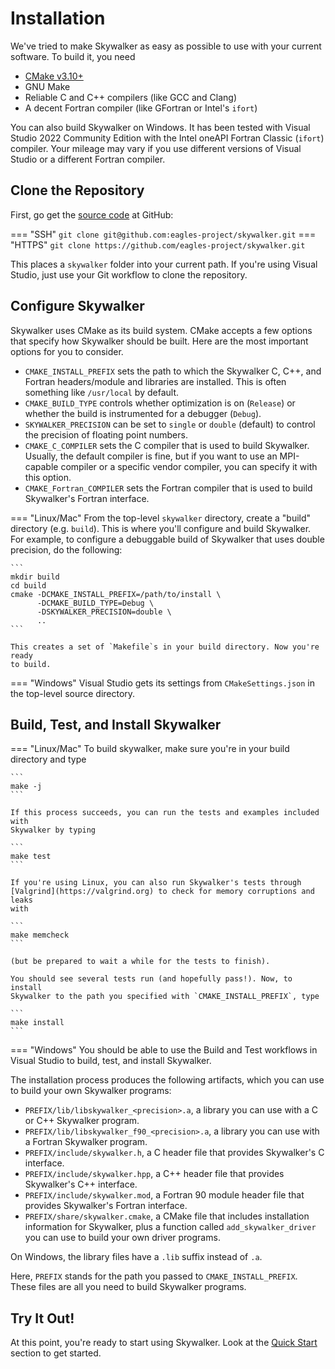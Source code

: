 # Installation

We've tried to make Skywalker as easy as possible to use with your current
software. To build it, you need

+ [CMake v3.10+](https://cmake.org/)
+ GNU Make
+ Reliable C and C++ compilers (like GCC and Clang)
+ A decent Fortran compiler (like GFortran or Intel's `ifort`)

You can also build Skywalker on Windows. It has been tested with Visual Studio
2022 Community Edition with the Intel oneAPI Fortran Classіc (`ifort`) compiler.
Your mileage may vary if you use different versions of Visual Studio or a
different Fortran compiler.

## Clone the Repository

First, go get the [source code](https://github.com/eagles-project/skywalker)
at GitHub:

=== "SSH"
    ```
    git clone git@github.com:eagles-project/skywalker.git
    ```
=== "HTTPS"
    ```
    git clone https://github.com/eagles-project/skywalker.git
    ```

This places a `skywalker` folder into your current path. If you're using
Visual Studio, just use your Git workflow to clone the repository.

## Configure Skywalker

Skywalker uses CMake as its build system. CMake accepts a few options that
specify how Skywalker should be built. Here are the most important options for
you to consider.

* `CMAKE_INSTALL_PREFIX` sets the path to which the Skywalker C, C++, and
  Fortran headers/module and libraries are installed. This is often something
  like `/usr/local` by default.
* `CMAKE_BUILD_TYPE` controls whether optimization is on (`Release`) or whether
  the build is instrumented for a debugger (`Debug`).
* `SKYWALKER_PRECISION` can be set to `single` or `double` (default) to control
  the precision of floating point numbers.
* `CMAKE_C_COMPILER` sets the C compiler that is used to build Skywalker.
  Usually, the default compiler is fine, but if you want to use an MPI-capable
  compiler or a specific vendor compiler, you can specify it with this option.
* `CMAKE_Fortran_COMPILER` sets the Fortran compiler that is used to build
  Skywalker's Fortran interface.

=== "Linux/Mac"
    From the top-level `skywalker` directory, create a "build" directory
    (e.g. `build`). This is where you'll configure and build Skywalker. For example,
    to configure a debuggable build of Skywalker that uses double precision, do the
    following:

    ```
    mkdir build
    cd build
    cmake -DCMAKE_INSTALL_PREFIX=/path/to/install \
          -DCMAKE_BUILD_TYPE=Debug \
          -DSKYWALKER_PRECISION=double \
          ..
    ```

    This creates a set of `Makefile`s in your build directory. Now you're ready
    to build.

=== "Windows"
    Visual Studio gets its settings from `CMakeSettings.json` in the top-level
    source directory.

## Build, Test, and Install Skywalker

=== "Linux/Mac"
    To build skywalker, make sure you're in your build directory and type

    ```
    make -j
    ```

    If this process succeeds, you can run the tests and examples included with
    Skywalker by typing

    ```
    make test
    ```

    If you're using Linux, you can also run Skywalker's tests through
    [Valgrind](https://valgrind.org) to check for memory corruptions and leaks
    with

    ```
    make memcheck
    ```

    (but be prepared to wait a while for the tests to finish).

    You should see several tests run (and hopefully pass!). Now, to install
    Skywalker to the path you specified with `CMAKE_INSTALL_PREFIX`, type

    ```
    make install
    ```

=== "Windows"
    You should be able to use the Build and Test workflows in Visual Studio to
    build, test, and install Skywalker.

The installation process produces the following artifacts, which you can use to
build your own Skywalker programs:

* `PREFIX/lib/libskywalker_<precision>.a`, a library you can use with a C or C++
  Skywalker program.
* `PREFIX/lib/libskywalker_f90_<precision>.a`, a library you can use with a
  Fortran Skywalker program.
* `PREFIX/include/skywalker.h`, a C header file that provides Skywalker's C
  interface.
* `PREFIX/include/skywalker.hpp`, a C++ header file that provides Skywalker's
  C++ interface.
* `PREFIX/include/skywalker.mod`, a Fortran 90 module header file that provides
  Skywalker's Fortran interface.
* `PREFIX/share/skywalker.cmake`, a CMake file that includes installation
  information for Skywalker, plus a function called `add_skywalker_driver` you
  can use to build your own driver programs.

On Windows, the library files have a `.lib` suffix instead of `.a`.

Here, `PREFIX` stands for the path you passed to `CMAKE_INSTALL_PREFIX`. These
files are all you need to build Skywalker programs.

## Try It Out!

At this point, you're ready to start using Skywalker. Look at the
[Quick Start](quick_start.md) section to get started.
